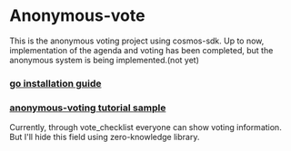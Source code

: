 # Anonymous-vote

This is the anonymous voting project using cosmos-sdk.
Up to now, implementation of the agenda and voting has been completed, but the anonymous system is being implemented.(not yet)


### [go installation guide ](./docs/install_guide.md)
### [anonymous-voting tutorial sample](./docs/tutorial_sample.md)


Currently, through vote_checklist everyone can show voting information.
But I'll hide this field using zero-knowledge library.
